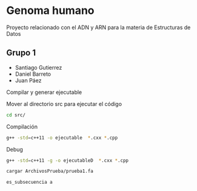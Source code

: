 # Genoma humano
Proyecto relacionado con el ADN y ARN para la materia de Estructuras de Datos
## Grupo 1
- Santiago Gutierrez
- Daniel Barreto
- Juan Páez

Compilar y generar ejecutable 

Mover al directorio src para ejecutar el código
```sh
cd src/
```
Compilación
```sh
g++ -std=c++11 -o ejecutable  *.cxx *.cpp
```
Debug
```sh
g++ -std=c++11 -g -o ejecutableD  *.cxx *.cpp
```
```sh
cargar ArchivosPrueba/prueba1.fa
```
```sh
es_subsecuencia a
```

